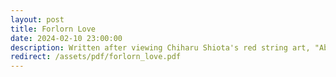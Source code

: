 ```yaml
---
layout: post
title: Forlorn Love
date: 2024-02-10 23:00:00
description: Written after viewing Chiharu Shiota's red string art, "Absence Embodied", at the SA Art Gallery.
redirect: /assets/pdf/forlorn_love.pdf
---
```

